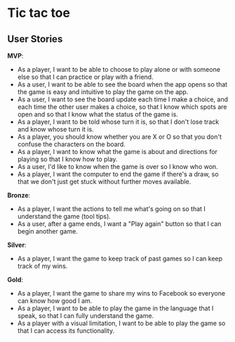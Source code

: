 # Tic tac toe

## User Stories

**MVP**:

- As a player, I want to be able to choose to play alone or with someone else so that I can practice or play with a friend.
- As a user, I want to be able to see the board when the app opens so that the game is easy and intuitive to play the game on the app.
- As a user, I want to see the board update each time I make a choice, and each time the other user makes a choice, so that I know which spots are open and so that I know what the status of the game is.
- As a player, I want to be told whose turn it is, so that I don't lose track and know whose turn it is.
- As a player, you should know whether you are X or O so that you don't confuse the characters on the board.
- As a player, I want to know what the game is about and directions for playing so that I know how to play.
- As a user, I'd like to know when the game is over so I know who won.
- As a player, I want the computer to end the game if there's a draw, so that we don't just get stuck without further moves available.

**Bronze**:

- As a player, I want the actions to tell me what's going on so that I understand the game (tool tips).
- As a user, after a game ends, I want a "Play again" button so that I can begin another game.

**Silver**:

- As a player, I want the game to keep track of past games so I can keep track of my wins.

**Gold**:

- As a player, I want the game to share my wins to Facebook so everyone can know how good I am.
- As a player, I want to be able to play the game in the language that I speak, so that I can fully understand the game.
- As a player with a visual limitation, I want to be able to play the game so that I can access its functionality.
